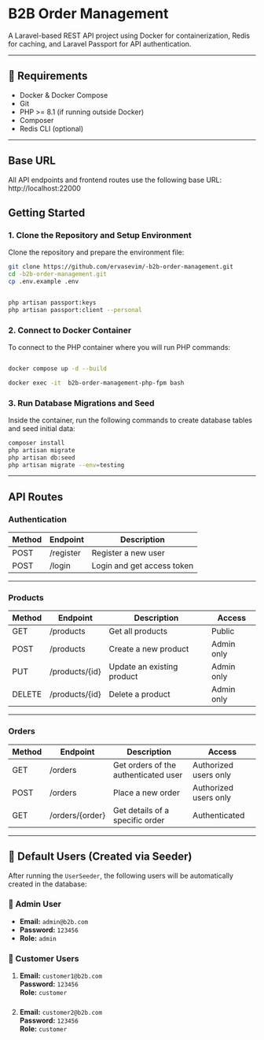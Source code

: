 # B2B Order Management

A Laravel-based REST API project using Docker for containerization, Redis for caching, and Laravel Passport for API
authentication.

---

## 🚀 Requirements

- Docker & Docker Compose
- Git
- PHP >= 8.1 (if running outside Docker)
- Composer
- Redis CLI (optional)

---

## Base URL

All API endpoints and frontend routes use the following base URL: http://localhost:22000

## Getting Started

### 1. Clone the Repository and Setup Environment

Clone the repository and prepare the environment file:

```bash
git clone https://github.com/ervasevim/-b2b-order-management.git
cd -b2b-order-management.git
cp .env.example .env


php artisan passport:keys
php artisan passport:client --personal
```

### 2. Connect to Docker Container

To connect to the PHP container where you will run PHP commands:

```bash

docker compose up -d --build

docker exec -it  b2b-order-management-php-fpm bash
```

### 3. Run Database Migrations and Seed

Inside the container, run the following commands to create database tables and seed initial data:

```bash
composer install
php artisan migrate
php artisan db:seed
php artisan migrate --env=testing
```

---

## API Routes

### Authentication

| Method | Endpoint  | Description                |
|--------|-----------|----------------------------|
| POST   | /register | Register a new user        |
| POST   | /login    | Login and get access token |

---

### Products

| Method | Endpoint       | Description                | Access     |
|--------|----------------|----------------------------|------------|
| GET    | /products      | Get all products           | Public     |
| POST   | /products      | Create a new product       | Admin only |
| PUT    | /products/{id} | Update an existing product | Admin only |
| DELETE | /products/{id} | Delete a product           | Admin only |

---

### Orders

| Method | Endpoint        | Description                          | Access                |
|--------|-----------------|--------------------------------------|-----------------------|
| GET    | /orders         | Get orders of the authenticated user | Authorized users only |
| POST   | /orders         | Place a new order                    | Authorized users only |
| GET    | /orders/{order} | Get details of a specific order      | Authenticated         |

---

## 🚀 Default Users (Created via Seeder)

After running the `UserSeeder`, the following users will be automatically created in the database:

### 👑 Admin User
- **Email:** `admin@b2b.com`
- **Password:** `123456`
- **Role:** `admin`

### 👤 Customer Users
1. **Email:** `customer1@b2b.com`  
   **Password:** `123456`  
   **Role:** `customer`
###
2. **Email:** `customer2@b2b.com`  
   **Password:** `123456`  
   **Role:** `customer`
